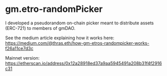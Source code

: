 # gm.etro-randomPicker

I developed a pseudorandom on-chain picker meant to distribute assets (ERC-721) to members of gmDAO. 

See the medium article explaining how it works here: https://medium.com/@thras.eth/how-gm-etros-randompicker-works-f26a11ce7d3c

Mainnet version: https://etherscan.io/address/0x12a28918ed37a9aa5945491a208b31f4f2916c31
